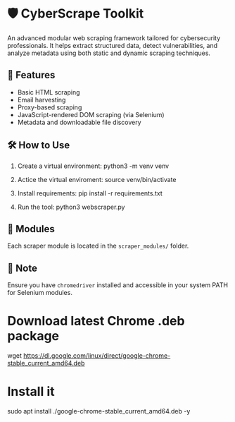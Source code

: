 # 🛡️ CyberScrape Toolkit

An advanced modular web scraping framework tailored for cybersecurity professionals. It helps extract structured data, detect vulnerabilities, and analyze metadata using both static and dynamic scraping techniques.

## 🚀 Features

- Basic HTML scraping
- Email harvesting
- Proxy-based scraping
- JavaScript-rendered DOM scraping (via Selenium)
- Metadata and downloadable file discovery

## 🛠️ How to Use

1. Create a virtual environment:
python3 -m venv venv

2. Actice the virtual enviroment:
source venv/bin/activate

3. Install requirements:
pip install -r requirements.txt

4. Run the tool:
python3 webscraper.py

## 📂 Modules

Each scraper module is located in the `scraper_modules/` folder.

## 📌 Note

Ensure you have `chromedriver` installed and accessible in your system PATH for Selenium modules.

# Download latest Chrome .deb package
wget https://dl.google.com/linux/direct/google-chrome-stable_current_amd64.deb

# Install it
sudo apt install ./google-chrome-stable_current_amd64.deb -y
